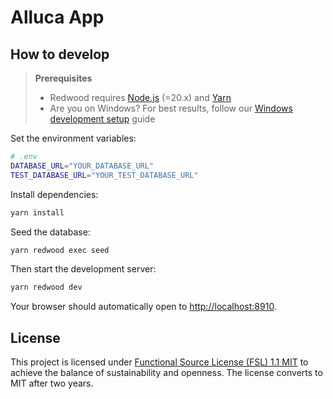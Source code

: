 # Alluca App


## How to develop

> **Prerequisites**
>
> - Redwood requires [Node.js](https://nodejs.org/en/) (=20.x) and [Yarn](https://yarnpkg.com/)
> - Are you on Windows? For best results, follow our [Windows development setup](https://redwoodjs.com/docs/how-to/windows-development-setup) guide

Set the environment variables:

```bash
# .env
DATABASE_URL="YOUR_DATABASE_URL"
TEST_DATABASE_URL="YOUR_TEST_DATABASE_URL"
```

Install dependencies:

```bash
yarn install
```

Seed the database:

```bash
yarn redwood exec seed
```

Then start the development server:

```bash
yarn redwood dev
```

Your browser should automatically open to [http://localhost:8910](http://localhost:8910).


## License

This project is licensed under [Functional Source License (FSL) 1.1 MIT](https://fsl.software/) to achieve the balance of sustainability and openness.
The license converts to MIT after two years.
